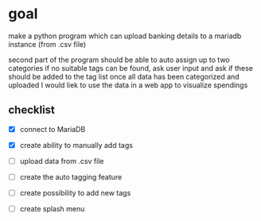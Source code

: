# goal

make a python program which can upload banking details to a mariadb instance (from .csv file)


second part of the program should be able to auto assign up to two categories
if no suitable tags can be found, ask user input and ask if these should be added to the tag list
once all data has been categorized and uploaded I would liek to use the data in a web app to visualize spendings



## checklist
- [X] connect to MariaDB
- [X] create ability to manually add tags
- [ ] upload data from .csv file
- [ ] create the auto tagging feature
- [ ] create possibility to add new tags
- [ ] create splash menu


